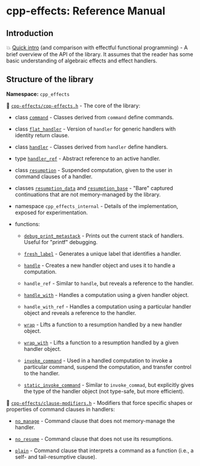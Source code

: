 # cpp-effects: Reference Manual

## Introduction

:boom: [Quick intro](quick-intro.md) (and comparison with effectful functional programming) - A brief overview of the API of the library. It assumes that the reader has some basic understanding of algebraic effects and effect handlers.


## Structure of the library

**Namespace:** `cpp_effects`

:memo: [`cpp-effects/cpp-effects.h`](../include/cpp-effects/cpp-effects.h) - The core of the library:

- class [`command`](refman-command.md) - Classes derived from `command` define commands.

- class [`flat_handler`](refman-flat_handler.md) - Version of `handler` for generic handlers with identity return clause.

- class [`handler`](refman-handler.md) - Classes derived from `handler` define handlers.

- type [`handler_ref`](refman-handler_ref.md) - Abstract reference to an active handler.

- class [`resumption`](refman-resumption.md) - Suspended computation, given to the user in command clauses of a handler.

- classes [`resumption_data`](refman-resumption_data.md) and [`resumption_base`](refman-resumption_data.md) - "Bare" captured continuations that are not memory-managed by the library.

- namespace `cpp_effects_internal` - Details of the implementation, exposed for experimentation.

- functions:

  * [`debug_print_metastack`](refman-debug_print_metastack.md) - Prints out the current stack of handlers. Useful for "printf" debugging.
  
  * [`fresh_label`](refman-fresh_label.md) - Generates a unique label that identifies a handler.
  
  * [`handle`](refman-handle.md) - Creates a new handler object and uses it to handle a computation.
  
  * `handle_ref` - Similar to `handle`, but reveals a reference to the handler.
  
  * [`handle_with`](refman-handle_with.md) - Handles a computation using a given handler object.
  
  * `handle_with_ref` - Handles a computation using a particular handler object and reveals a reference to the handler.
  
  * [`wrap`](refman-wrap.md) - Lifts a function to a resumption handled by a new handler object.
  
  * [`wrap_with`](refman-wrap_with.md) - Lifts a function to a resumption handled by a given handler object.
  
  * [`invoke_command`](refman-invoke_command.md) - Used in a handled computation to invoke a particular command, suspend the computation, and transfer control to the handler.
  
  * [`static_invoke_command`](refman-static_invoke_command.md) - Similar to `invoke_commad`, but explicitly gives the type of the handler object (not type-safe, but more efficient).

:memo: [`cpp-effects/clause-modifiers.h`](../include/cpp-effects/clause-modifiers.h) - Modifiers that force specific shapes or properties of command clauses in handlers:

- [`no_manage`](refman-no_manage.md) - Command clause that does not memory-manage the handler.

- [`no_resume`](refman-no_resume.md) - Command clause that does not use its resumptions.

- [`plain`](refman-plain.md) - Command clause that interprets a command as a function (i.e., a self- and tail-resumptive clause).

